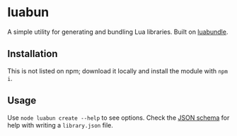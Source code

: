 # luabun

A simple utility for generating and bundling Lua libraries. Built on [luabundle](https://github.com/Benjamin-Dobell/luabundle).

## Installation

This is not listed on npm; download it locally and install the module with `npm i`.

## Usage

Use `node luabun create --help` to see options.
Check the [JSON schema](./luabun.schema.json) for help with writing a `library.json` file.
